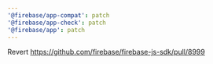```yaml
---
'@firebase/app-compat': patch
'@firebase/app-check': patch
'@firebase/app': patch
---
```


Revert https://github.com/firebase/firebase-js-sdk/pull/8999
